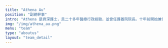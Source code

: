 ```yaml
---
title: "Athena Au"
position: "副總幹事"
intro: "Athena 是資深護士，具二十多年醫療行政經驗，並曾任護養院院長。十年前開始兼任家庭輔導義工，致力支持情緒困擾人士及其家人。Athena擅長轉化親密關係的糾結，及協助個案處理兩性關係。透過作為生命教練，支持個案重建自我價值並輔以心理諮詢的專業知識及技巧，讓案主找到新出路及勇敢創造幸福豐盛的人生。Athena 亦會定期帶領不同的體驗式轉化工作坊，支持參加者探索及突破過去扭曲的信念，療癒創傷；重新啓動生命力。"
img: "/img/athena_au.png"
menu: "team"
type: "aboutus"
layout: "team_detail"
---
```

